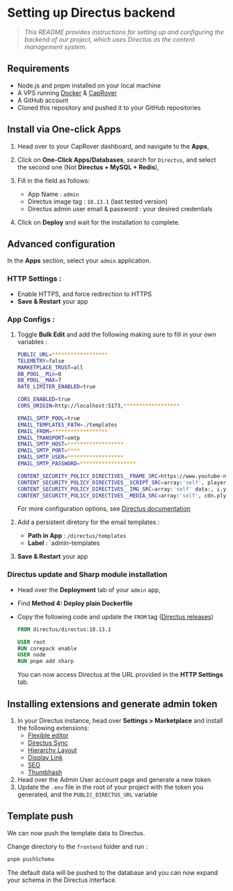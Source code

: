 # Setting up Directus backend

> _This README provides instructions for setting up and configuring the backend of our project, which uses Directus as the content management system._

## Requirements

- Node.js and pnpm installed on your local machine
- A VPS running [Docker](https://docs.docker.com/engine/install/) & [CapRover](https://caprover.com/docs/get-started.html)
- A GitHub account
- Cloned this repository and pushed it to your GitHub repositories

## Install via One-click Apps

1. Head over to your CapRover dashboard, and navigate to the **Apps**,

2. Click on **One-Click Apps/Databases**, search for `Directus`, and select the second one (Not **Directus + MySQL + Redis**),

3. Fill in the field as follows:

   - App Name : `admin`
   - Directus image tag : `10.13.1` (last tested version)
   - Directus admin user email & password : your desired credentials

4. Click on **Deploy** and wait for the installation to complete.

## Advanced configuration

In the **Apps** section, select your `admin` application.

### HTTP Settings :

- Enable HTTPS, and force redirection to HTTPS
- **Save & Restart** your app

### App Configs :

1. Toggle **Bulk Edit** and add the following making sure to fill in your own variables :

   ```sh
   PUBLIC_URL=******************
   TELEMETRY=false
   MARKETPLACE_TRUST=all
   DB_POOL__Min=0
   DB_POOL__MAX=7
   RATE_LIMITER_ENABLED=true

   CORS_ENABLED=true
   CORS_ORIGIN=http://localhost:5173,******************

   EMAIL_SMTP_POOL=true
   EMAIL_TEMPLATES_PATH=./templates
   EMAIL_FROM=******************
   EMAIL_TRANSPORT=smtp
   EMAIL_SMTP_HOST=******************
   EMAIL_SMTP_PORT=****
   EMAIL_SMTP_USER=******************
   EMAIL_SMTP_PASSWORD=******************

   CONTENT_SECURITY_POLICY_DIRECTIVES__FRAME_SRC=https://www.youtube-nocookie.com,https://player.vimeo.com
   CONTENT_SECURITY_POLICY_DIRECTIVES__SCRIPT_SRC=array:'self', player.vimeo.com 'unsafe-eval', www.youtube.com 'unsafe-eval', www.youtube.com/iframe_api 'unsafe-eval'
   CONTENT_SECURITY_POLICY_DIRECTIVES__IMG_SRC=array:'self' data:, i.ytimg.com 'unsafe-eval'
   CONTENT_SECURITY_POLICY_DIRECTIVES__MEDIA_SRC=array:'self', cdn.plyr.io
   ```

   For more configuration options, see [Directus documentation](https://docs.directus.io/self-hosted/config-options.html)

2. Add a persistent diretory for the email templates :

   - **Path in App** : `/directus/templates`
   - **Label** : `admin-templates

3. **Save & Restart** your app

### Directus update and Sharp module installation

- Head over the **Deployment** tab of your `admin` app,
- Find **Method 4: Deploy plain Dockerfile**
- Copy the following code and update the `FROM` tag ([Directus releases](https://hub.docker.com/r/directus/directus/tags))

  ```Dockerfile
  FROM directus/directus:10.13.1

  USER root
  RUN corepack enable
  USER node
  RUN pnpm add sharp
  ```

  You can now access Directus at the URL provided in the **HTTP Settings** tab.

## Installing extensions and generate admin token

1. In your Directus instance, head over **Settings > Marketplace** and install the following extensions:
   - [Flexible editor](https://github.com/formfcw/directus-extension-flexible-editor)
   - [Directus Sync](https://github.com/tractr/directus-sync)
   - [Hierarchy Layout](https://github.com/codihaus/directus-extension-hierarchy-layout.git)
   - [Display Link](https://github.com/formfcw/directus-extension-flexible-editor.git)
   - [SEO](https://github.com/codihaus/directus-extension-seo.git)
   - [Thumbhash](https://github.com/WoLfulus/directus-extension-thumbhash)
2. Head over the Admin User account page and generate a new token
3. Update the `.env` file in the root of your project with the token you generated, and the `PUBLIC_DIRECTUS_URL` variable

## Template push

We can now push the template data to Directus.

Change directory to the `frontend` folder and run :

```bash
pnpm pushSchema
```

The default data will be pushed to the database and you can now expand your schema in the Directus interface.
